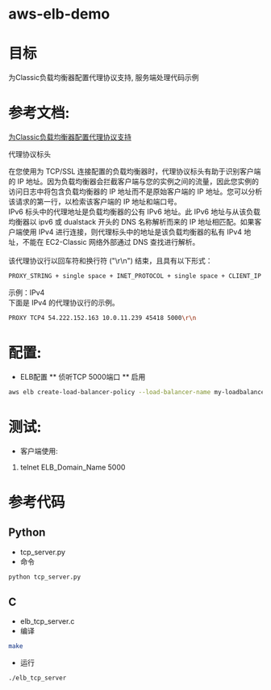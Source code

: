 # aws-elb-demo

# 目标
为Classic负载均衡器配置代理协议支持, 服务端处理代码示例

# 参考文档: 
[为Classic负载均衡器配置代理协议支持](http://docs.aws.amazon.com/zh_cn/elasticloadbalancing/latest/classic/enable-proxy-protocol.html)


代理协议标头

在您使用为 TCP/SSL 连接配置的负载均衡器时，代理协议标头有助于识别客户端的 IP 地址。因为负载均衡器会拦截客户端与您的实例之间的流量，因此您实例的访问日志中将包含负载均衡器的 IP 地址而不是原始客户端的 IP 地址。您可以分析该请求的第一行，以检索该客户端的 IP 地址和端口号。<br>
IPv6 标头中的代理地址是负载均衡器的公有 IPv6 地址。此 IPv6 地址与从该负载均衡器以 ipv6 或 dualstack 开头的 DNS 名称解析而来的 IP 地址相匹配。如果客户端使用 IPv4 进行连接，则代理标头中的地址是该负载均衡器的私有 IPv4 地址，不能在 EC2-Classic 网络外部通过 DNS 查找进行解析。<br>
<br>
该代理协议行以回车符和换行符 ("\r\n") 结束，且具有以下形式：<br>
```Bash
PROXY_STRING + single space + INET_PROTOCOL + single space + CLIENT_IP + single space + PROXY_IP + single space + CLIENT_PORT + single space + PROXY_PORT + "\r\n"
```
示例：IPv4<br>
下面是 IPv4 的代理协议行的示例。<br>
```Bash
PROXY TCP4 54.222.152.163 10.0.11.239 45418 5000\r\n
```

# 配置:
* ELB配置
** 侦听TCP 5000端口
** 启用
```Bash
aws elb create-load-balancer-policy --load-balancer-name my-loadbalancer --policy-name my-ProxyProtocol-policy --policy-type-name ProxyProtocolPolicyType --policy-attributes AttributeName=ProxyProtocol,AttributeValue=true
```

# 测试:
* 客户端使用: 
1. telnet ELB_Domain_Name 5000


# 参考代码
## Python
* tcp_server.py
* 命令
```Bash
python tcp_server.py
```


## C
* elb_tcp_server.c
* 编译
```Bash
make
```
* 运行
```Bash
./elb_tcp_server
```

